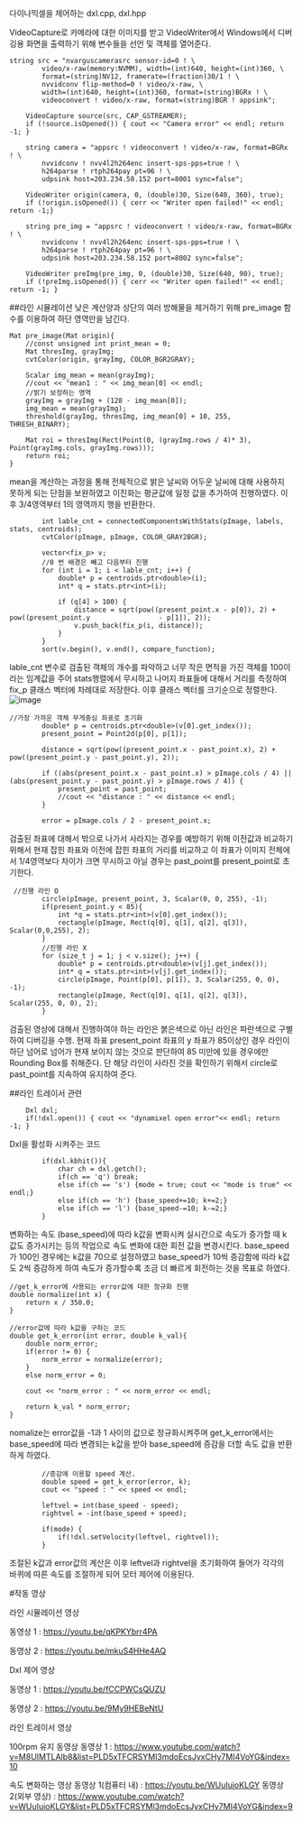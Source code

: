다이나믹셀을 제어하는 dxl.cpp, dxl.hpp

VideoCapture로 카메라에 대한 이미지를 받고 VideoWriter에서 Windows에서 디버깅용 화면을 출력하기 위해 변수들을 선언 및 객체를 열어준다.

```
string src = "nvarguscamerasrc sensor-id=0 ! \
        video/x-raw(memory:NVMM), width=(int)640, height=(int)360, \
        format=(string)NV12, framerate=(fraction)30/1 ! \
        nvvidconv flip-method=0 ! video/x-raw, \
        width=(int)640, height=(int)360, format=(string)BGRx ! \
        videoconvert ! video/x-raw, format=(string)BGR ! appsink";
    
    VideoCapture source(src, CAP_GSTREAMER);
    if (!source.isOpened()) { cout << "Camera error" << endl; return -1; }

    string camera = "appsrc ! videoconvert ! video/x-raw, format=BGRx ! \
        nvvidconv ! nvv4l2h264enc insert-sps-pps=true ! \
        h264parse ! rtph264pay pt=96 ! \
        udpsink host=203.234.58.152 port=8001 sync=false";
    
    VideoWriter origin(camera, 0, (double)30, Size(640, 360), true);
    if (!origin.isOpened()) { cerr << "Writer open failed!" << endl; return -1;}

    string pre_img = "appsrc ! videoconvert ! video/x-raw, format=BGRx ! \
        nvvidconv ! nvv4l2h264enc insert-sps-pps=true ! \
        h264parse ! rtph264pay pt=96 ! \
        udpsink host=203.234.58.152 port=8002 sync=false";

    VideoWriter preImg(pre_img, 0, (double)30, Size(640, 90), true);
    if (!preImg.isOpened()) { cerr << "Writer open failed!" << endl; return -1; }

```


##라인 시뮬레이션
낮은 계산양과 상단의 여러 방해물을 제거하기 위해 pre_image 함수를 이용하여 하단 영역만을 남긴다.
```
Mat pre_image(Mat origin){
    //const unsigned int print_mean = 0;
    Mat thresImg, grayImg;
    cvtColor(origin, grayImg, COLOR_BGR2GRAY);

    Scalar img_mean = mean(grayImg);
    //cout << "mean1 : " << img_mean[0] << endl;
    //밝기 보정하는 영역
    grayImg = grayImg + (128 - img_mean[0]);
    img_mean = mean(grayImg);
    threshold(grayImg, thresImg, img_mean[0] + 10, 255, THRESH_BINARY);

    Mat roi = thresImg(Rect(Point(0, (grayImg.rows / 4)* 3), Point(grayImg.cols, grayImg.rows)));
    return roi;
}
```
mean을 계산하는 과정을 통해 전체적으로 밝은 날씨와 어두운 날씨에 대해 사용하지 못하게 되는 단점을 보완하였고 이진화는 평균값에 일정 값을 추가하여 진행하였다. 이후 3/4영역부터 1의 영역까지 행을 반환한다.

```
        int lable_cnt = connectedComponentsWithStats(pImage, labels, stats, centroids);
        cvtColor(pImage, pImage, COLOR_GRAY2BGR);

        vector<fix_p> v;
        //0 번 배경은 빼고 다음부터 진행
        for (int i = 1; i < lable_cnt; i++) {
            double* p = centroids.ptr<double>(i);
            int* q = stats.ptr<int>(i);

            if (q[4] > 100) {
                distance = sqrt(pow((present_point.x - p[0]), 2) + pow((present_point.y                 - p[1]), 2));
                v.push_back(fix_p(i, distance));
            }
        }
        sort(v.begin(), v.end(), compare_function);
```
lable_cnt 변수로 검출된 객체의 개수를 파악하고 너무 작은 면적을 가진 객체를 100이라는 임계값을 주어 stats행렬에서 무시하고 나머지 좌표들에 대해서 거리를 측정하여 fix_p 클래스 벡터에 차례대로 저장한다. 이후 클래스 벡터를 크기순으로 정렬한다.
![image](https://github.com/user-attachments/assets/fc3c6e2d-f03e-4da1-82c3-1fd8f680d83a)

```
//가장 가까운 객체 무게중심 좌표로 초기화
        double* p = centroids.ptr<double>(v[0].get_index());
        present_point = Point2d(p[0], p[1]);

        distance = sqrt(pow((present_point.x - past_point.x), 2) + pow((present_point.y - past_point.y), 2));
        
        if ((abs(present_point.x - past_point.x) > pImage.cols / 4) || (abs(present_point.y - past_point.y) > pImage.rows / 4)) {
            present_point = past_point;
            //cout << "distance : " << distance << endl;
        }

        error = pImage.cols / 2 - present_point.x;
```
검출된 좌표에 대해서 밖으로 나가서 사라지는 경우를 예방하기 위해 이전값과 비교하기 위해서 현재 잡힌 좌표와 이전에 잡힌 좌표의 거리를 비교하고 이 좌표가 이미지 전체에서 1/4영역보다 차이가 크면 무시하고 아닐 경우는 past_point를 present_point로 초기한다.

```
 //진행 라인 O
        circle(pImage, present_point, 3, Scalar(0, 0, 255), -1);
        if(present_point.y < 85){
            int *q = stats.ptr<int>(v[0].get_index());
            rectangle(pImage, Rect(q[0], q[1], q[2], q[3]), Scalar(0,0,255), 2);
        }
        //진행 라인 X
        for (size_t j = 1; j < v.size(); j++) {
            double* p = centroids.ptr<double>(v[j].get_index());
            int* q = stats.ptr<int>(v[j].get_index());
            circle(pImage, Point(p[0], p[1]), 3, Scalar(255, 0, 0), -1);
            rectangle(pImage, Rect(q[0], q[1], q[2], q[3]), Scalar(255, 0, 0), 2);
        }
```
검출된 영상에 대해서 진행하여야 하는 라인은 붉은색으로 아닌 라인은 파란색으로 구별하여 디버깅을 수행. 현재 좌표 present_point 좌표의 y 좌표가 85이상인 경우 라인이 하단 넘어로 넘어가 현재 보이지 않는 것으로 판단하여 85 미만에 있을 경우에만 Rounding Box를 취해준다. 단 해당 라인이 사라진 것을 확인하기 위해서 circle로 past_point를 지속하여 유지하여 준다.





##라인 트레이서 관련

```
    Dxl dxl;
    if(!dxl.open()) { cout << "dynamixel open error"<< endl; return -1; }
```
Dxl을 활성화 시켜주는 코드

```
        if(dxl.kbhit()){
            char ch = dxl.getch();
            if(ch == 'q') break;
            else if(ch == 's') {mode = true; cout << "mode is true" << endl;}
            else if(ch == 'h') {base_speed+=10; k+=2;}
            else if(ch == 'l') {base_speed-=10; k-=2;}
        }
```
변화하는 속도 (base_speed)에 따라 k값을 변화시켜 실시간으로 속도가 증가할 때 k값도 증가시키는 등의 작업으로 속도 변화에 대한 회전 값을 변경시킨다.
base_speed가 100인 경우에는 k값을 70으로 설정하였고 base_speed가 10씩 증감함에 따라 k값도 2씩 증감하게 하여 속도가 증가할수록 조금 더 빠르게 회전하는 것을 목표로 하였다.

```
//get_k_error에 사용되는 error값에 대한 정규화 진행
double normalize(int x) {
    return x / 350.0;
}

//error값에 따라 k값을 구하는 코드
double get_k_error(int error, double k_val){
    double norm_error;
    if(error != 0) {
        norm_error = normalize(error);
    }
    else norm_error = 0;
    
    cout << "norm_error : " << norm_error << endl;

    return k_val * norm_error;
}
```
nomalize는 error값을 -1과 1 사이의 값으로 정규화시켜주며 get_k_error에서는 base_speed에 따라 변경되는 k값을 받아 base_speed에 증감을 더할 속도 값을 반환하게 하였다.


```
        //증감에 이용할 speed 계산.
        double speed = get_k_error(error, k);
        cout << "speed : " << speed << endl;        
        
        leftvel = int(base_speed - speed);
        rightvel = -int(base_speed + speed);

        if(mode) {
            if(!dxl.setVelocity(leftvel, rightvel));
        }
```
조절된 k값과 error값의 계산은 이후 leftvel과 rightvel을 초기화하여 들어가 각각의 바퀴에 따른 속도를 조절하게 되어 모터 제어에 이용된다.



#작동 영상

라인 시뮬레이션 영상

동영상 1 : https://youtu.be/qKPKYbrr4PA

동영상 2 : https://youtu.be/mkuS4HHe4AQ

Dxl 제어 영상

동영상 1 : https://youtu.be/fCCPWCsQUZU

동영상 2 : https://youtu.be/9My9HEBeNtU

라인 트레이서 영상

100rpm 유지 동영상
동영상 1 : https://www.youtube.com/watch?v=M8UIMTLAlb8&list=PLD5xTFCRSYMl3mdoEcsJyxCHy7MI4VoYG&index=10

속도 변화하는 영상
동영상 1(컴퓨터 내) : https://youtu.be/WUuIuioKLGY
동영상 2(외부 영상) : https://www.youtube.com/watch?v=WUuIuioKLGY&list=PLD5xTFCRSYMl3mdoEcsJyxCHy7MI4VoYG&index=9
